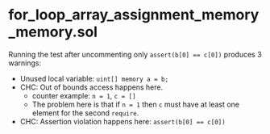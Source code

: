 # for_loop_array_assignment_memory_memory.sol
Running the test after uncommenting only `assert(b[0] == c[0])` produces 3 warnings:
- Unused local variable: `uint[] memory a = b;`
- CHC: Out of bounds access happens here.
	- counter example: `n = 1`, `c = []`
	- The problem here is that if `n = 1` then `c` must have at least one
	  element for the second `require`.
- CHC: Assertion violation happens here: `assert(b[0] == c[0])`
